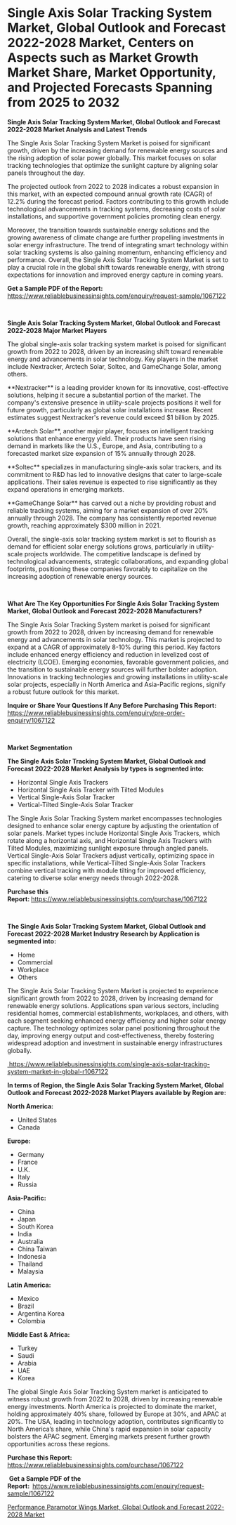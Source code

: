 <p><h1>Single Axis Solar Tracking System Market, Global Outlook and Forecast 2022-2028 Market, Centers on Aspects such as Market Growth Market Share, Market Opportunity, and Projected Forecasts Spanning from 2025 to 2032</h1></p><p><strong>Single Axis Solar Tracking System Market, Global Outlook and Forecast 2022-2028 Market Analysis and Latest Trends</strong></p>
<p><p>The Single Axis Solar Tracking System Market is poised for significant growth, driven by the increasing demand for renewable energy sources and the rising adoption of solar power globally. This market focuses on solar tracking technologies that optimize the sunlight capture by aligning solar panels throughout the day. </p><p>The projected outlook from 2022 to 2028 indicates a robust expansion in this market, with an expected compound annual growth rate (CAGR) of 12.2% during the forecast period. Factors contributing to this growth include technological advancements in tracking systems, decreasing costs of solar installations, and supportive government policies promoting clean energy.</p><p>Moreover, the transition towards sustainable energy solutions and the growing awareness of climate change are further propelling investments in solar energy infrastructure. The trend of integrating smart technology within solar tracking systems is also gaining momentum, enhancing efficiency and performance. Overall, the Single Axis Solar Tracking System Market is set to play a crucial role in the global shift towards renewable energy, with strong expectations for innovation and improved energy capture in coming years.</p></p>
<p><strong>Get a Sample PDF of the Report:&nbsp;</strong> <a href="https://www.reliablebusinessinsights.com/enquiry/request-sample/1067122?utm_campaign=3259&utm_medium=2&utm_source=Github&utm_content=ia&utm_term=21032025&utm_id=single-axis-solar-tracking-system-market-global-outlook-and-forecast-2022-2028">https://www.reliablebusinessinsights.com/enquiry/request-sample/1067122</a></p>
<p>&nbsp;</p>
<p><strong>Single Axis Solar Tracking System Market, Global Outlook and Forecast 2022-2028 Major Market Players</strong></p>
<p><p>The global single-axis solar tracking system market is poised for significant growth from 2022 to 2028, driven by an increasing shift toward renewable energy and advancements in solar technology. Key players in the market include Nextracker, Arctech Solar, Soltec, and GameChange Solar, among others.</p><p>**Nextracker** is a leading provider known for its innovative, cost-effective solutions, helping it secure a substantial portion of the market. The company's extensive presence in utility-scale projects positions it well for future growth, particularly as global solar installations increase. Recent estimates suggest Nextracker's revenue could exceed $1 billion by 2025.</p><p>**Arctech Solar**, another major player, focuses on intelligent tracking solutions that enhance energy yield. Their products have seen rising demand in markets like the U.S., Europe, and Asia, contributing to a forecasted market size expansion of 15% annually through 2028.</p><p>**Soltec** specializes in manufacturing single-axis solar trackers, and its commitment to R&D has led to innovative designs that cater to large-scale applications. Their sales revenue is expected to rise significantly as they expand operations in emerging markets.</p><p>**GameChange Solar** has carved out a niche by providing robust and reliable tracking systems, aiming for a market expansion of over 20% annually through 2028. The company has consistently reported revenue growth, reaching approximately $300 million in 2021.</p><p>Overall, the single-axis solar tracking system market is set to flourish as demand for efficient solar energy solutions grows, particularly in utility-scale projects worldwide. The competitive landscape is defined by technological advancements, strategic collaborations, and expanding global footprints, positioning these companies favorably to capitalize on the increasing adoption of renewable energy sources.</p></p>
<p>&nbsp;</p>
<p><strong>What Are The Key Opportunities For Single Axis Solar Tracking System Market, Global Outlook and Forecast 2022-2028 Manufacturers?</strong></p>
<p><p>The Single Axis Solar Tracking System market is poised for significant growth from 2022 to 2028, driven by increasing demand for renewable energy and advancements in solar technology. This market is projected to expand at a CAGR of approximately 8-10% during this period. Key factors include enhanced energy efficiency and reduction in levelized cost of electricity (LCOE). Emerging economies, favorable government policies, and the transition to sustainable energy sources will further bolster adoption. Innovations in tracking technologies and growing installations in utility-scale solar projects, especially in North America and Asia-Pacific regions, signify a robust future outlook for this market.</p></p>
<p><strong>Inquire or Share Your Questions If Any Before Purchasing This Report:</strong> <a href="https://www.reliablebusinessinsights.com/enquiry/pre-order-enquiry/1067122?utm_campaign=3259&utm_medium=2&utm_source=Github&utm_content=ia&utm_term=21032025&utm_id=single-axis-solar-tracking-system-market-global-outlook-and-forecast-2022-2028">https://www.reliablebusinessinsights.com/enquiry/pre-order-enquiry/1067122</a></p>
<p>&nbsp;</p>
<p><strong>Market Segmentation</strong></p>
<p><strong>The Single Axis Solar Tracking System Market, Global Outlook and Forecast 2022-2028 Market Analysis by types is segmented into:</strong></p>
<p><ul><li>Horizontal Single Axis Trackers</li><li>Horizontal Single Axis Tracker with Tilted Modules</li><li>Vertical Single-Axis Solar Tracker</li><li>Vertical-Tilted Single-Axis Solar Tracker</li></ul></p>
<p><p>The Single Axis Solar Tracking System market encompasses technologies designed to enhance solar energy capture by adjusting the orientation of solar panels. Market types include Horizontal Single Axis Trackers, which rotate along a horizontal axis, and Horizontal Single Axis Trackers with Tilted Modules, maximizing sunlight exposure through angled panels. Vertical Single-Axis Solar Trackers adjust vertically, optimizing space in specific installations, while Vertical-Tilted Single-Axis Solar Trackers combine vertical tracking with module tilting for improved efficiency, catering to diverse solar energy needs through 2022-2028.</p></p>
<p><strong>Purchase this Report:&nbsp;</strong><a href="https://www.reliablebusinessinsights.com/purchase/1067122?utm_campaign=3259&utm_medium=2&utm_source=Github&utm_content=ia&utm_term=21032025&utm_id=single-axis-solar-tracking-system-market-global-outlook-and-forecast-2022-2028">https://www.reliablebusinessinsights.com/purchase/1067122</a></p>
<p>&nbsp;</p>
<p><strong>The Single Axis Solar Tracking System Market, Global Outlook and Forecast 2022-2028 Market Industry Research by Application is segmented into:</strong></p>
<p><ul><li>Home</li><li>Commercial</li><li>Workplace</li><li>Others</li></ul></p>
<p><p>The Single Axis Solar Tracking System Market is projected to experience significant growth from 2022 to 2028, driven by increasing demand for renewable energy solutions. Applications span various sectors, including residential homes, commercial establishments, workplaces, and others, with each segment seeking enhanced energy efficiency and higher solar energy capture. The technology optimizes solar panel positioning throughout the day, improving energy output and cost-effectiveness, thereby fostering widespread adoption and investment in sustainable energy infrastructures globally.</p></p>
<p><a href="https://www.reliablebusinessinsights.com/single-axis-solar-tracking-system-market-in-global-r1067122?utm_campaign=3259&utm_medium=2&utm_source=Github&utm_content=ia&utm_term=21032025&utm_id=single-axis-solar-tracking-system-market-global-outlook-and-forecast-2022-2028">&nbsp;https://www.reliablebusinessinsights.com/single-axis-solar-tracking-system-market-in-global-r1067122</a></p>
<p><strong>In terms of Region, the Single Axis Solar Tracking System Market, Global Outlook and Forecast 2022-2028 Market Players available by Region are:</strong></p>
<p>
    <p> <strong> North America: </strong>
        <ul>
            <li>United States</li>
            <li>Canada</li>
        </ul>
        </p> 
    <p> <strong> Europe: </strong>
        <ul>
            <li>Germany</li>
            <li>France</li>
            <li>U.K.</li>
            <li>Italy</li>
            <li>Russia</li>
        </ul>
        </p> 
    <p> <strong> Asia-Pacific: </strong>
        <ul>
            <li>China</li>
            <li>Japan</li>
            <li>South Korea</li>
            <li>India</li>
            <li>Australia</li>
            <li>China Taiwan</li>
            <li>Indonesia</li>
            <li>Thailand</li>
            <li>Malaysia</li>
        </ul>
        </p> 
    <p> <strong> Latin America: </strong>
        <ul>
            <li>Mexico</li>
            <li>Brazil</li>
            <li>Argentina Korea</li>
            <li>Colombia</li>
        </ul>
        </p> 
    <p> <strong> Middle East & Africa: </strong>
        <ul>
            <li>Turkey</li>
            <li>Saudi</li>
            <li>Arabia</li>
            <li>UAE</li>
            <li>Korea</li>
        </ul>
    </p>
    </p>
<p><p>The global Single Axis Solar Tracking System market is anticipated to witness robust growth from 2022 to 2028, driven by increasing renewable energy investments. North America is projected to dominate the market, holding approximately 40% share, followed by Europe at 30%, and APAC at 20%. The USA, leading in technology adoption, contributes significantly to North America’s share, while China's rapid expansion in solar capacity bolsters the APAC segment. Emerging markets present further growth opportunities across these regions.</p></p>
<p><strong>Purchase this Report: </strong><a href="https://www.reliablebusinessinsights.com/purchase/1067122?utm_campaign=3259&utm_medium=2&utm_source=Github&utm_content=ia&utm_term=21032025&utm_id=single-axis-solar-tracking-system-market-global-outlook-and-forecast-2022-2028">https://www.reliablebusinessinsights.com/purchase/1067122</a></p>
<p>&nbsp;<strong>Get a Sample PDF of the Report:&nbsp;&nbsp;</strong><a href="https://www.reliablebusinessinsights.com/enquiry/request-sample/1067122?utm_campaign=3259&utm_medium=2&utm_source=Github&utm_content=ia&utm_term=21032025&utm_id=single-axis-solar-tracking-system-market-global-outlook-and-forecast-2022-2028">https://www.reliablebusinessinsights.com/enquiry/request-sample/1067122</a></p>
<p><strong></strong></p>
<p><p><a href="https://github.com/chikenmhamdi/Market-Research-Report-List-1/blob/main/performance-paramotor-wings-market-global-outlook-and-forecast-2022-2028-market.md?utm_campaign=3259&utm_medium=2&utm_source=Github&utm_content=ia&utm_term=21032025&utm_id=single-axis-solar-tracking-system-market-global-outlook-and-forecast-2022-2028">Performance Paramotor Wings Market, Global Outlook and Forecast 2022-2028 Market</a></p></p>